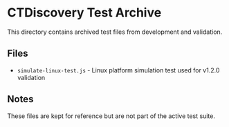 # CTDiscovery Test Archive

This directory contains archived test files from development and validation.

## Files
- `simulate-linux-test.js` - Linux platform simulation test used for v1.2.0 validation

## Notes
These files are kept for reference but are not part of the active test suite.

